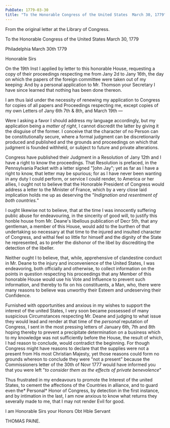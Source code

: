 ```yaml
---
PubDate: 1779-03-30
title: "To the Honorable Congress of the United States  March 30, 1779"
---
```


   From the original letter at the Library of Congress.

   To the Honorable Congress of the United States  March 30, 1779

   Philadelphia March 30th 1779

   Honorable Sirs

   On the 19th Inst I applied by letter to this honorable House, requesting
   a copy of their proceedings respecting me from Jany 2d to Jany 16th,
   the day on which the papers of the foreign committee were taken out of my
   keeping: And by a personal application to Mr. Thomson your Secretary I
   have since learned that nothing has been done thereon.

   I am thus laid under the necessity of renewing my application to Congress
   for copies of all papers and Proceedings respecting me, except copies of
   my own Letters of Jany 6th 7th & 8th, and March 19th &mdash; 

   Were I asking a favor I should address my language accordingly, but my
   application being a *matter of right*, I cannot discredit the latter by
   giving it the disguise of the former. I conceive that the character of no
   Person can be constitutionally secure, where a formal judgment can be
   discretionarily produced and published and the grounds and proceedings on
   which that judgment is founded withheld, or subject to future and private
   alterations.

   Congress have published their Judgment in a Resolution of Jany 12th and
   I have a right to know the proceedings. That Resolution is prefaced, in the
   Pennsylvania Packet with a letter signed "]ohn Jay"; yet as far as I have
   a right to know, that letter may be spurious; for as I have never been
   wanting in any duty I could perform, or service I could render, to America
   or her allies, I ought not to believe that the Honorable President of
   Congress would address a letter to the Minister of
   France, which by a very close laid implication holds me up as deserving
   the "*Indignation and resentment of both countries.*"

   I ought likewise not to believe, that at the time I was innocently
   suffering public abuse for endeavouring, in the sincerity of good will, to
   justify this honble house from Mr. Deane's libellous publication of
   Decr 5th, that any gentleman, a member of this House, would add to the
   burthen of that undertaking so necessary at that time to the injured and
   insulted character of Congress, and withal feel so little for himself and
   the dignity of the State he represented, as to prefer the dishonor of the
   libel by discrediting the detection of the libeller.

   Neither ought I to believe, that, while, apprehensive of clandestine
   conduct in Mr. Deane to the injury and inconvenience of the United States,
   I was endeavoring, both officially and otherwise, to collect information
   on the points in question respecting his proceedings that any Member of
   this honorable House would use his Vote and Influence to prevent such
   information, and thereby to fix on his constituents, a Man, who, there
   were many reasons to believe was unworthy their Esteem and undeserving
   their Confidence.

   Furnished with opportunities and anxious in my wishes to support the
   interest of the united States, I very soon became possessed of many
   suspicious Circumstances respecting Mr. Deane and judging to what issue
   they would lead and render at that time of the *personal* reputation of
   Congress, I sent in the most pressing letters of January 6th, 7th and 8th
   hoping thereby to prevent a precipitate determination on a business which
   to my knowledge was not sufficiently before the House, the result of
   which, I had reason to conclude, would contradict the beginning. For
   though Congress might have reasons to declare that the supplies were not a
   present from His most Christian Majesty, yet those reasons could form no
   grounds whereon to conclude they were "not a present" because the
   Commissioners letter of the 30th of Novr 1777 would have informed you
   that you were left "*to consider them as the effects of private
   benevolence*"

   Thus frustrated in my endeavours to promote the Interest of the united
   States, to cement the affections of the Countries in alliance, and to
   guard even the* Personal* Honor of Congress, by detection in the first
   instance, and by intimation in the last, I am now anxious to know what
   returns they severally made to me, that I may not render Evil for good.

   I am Honorable Sirs your Honors Obt Hble Servant

   THOMAS PAINE.


